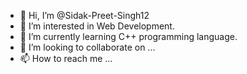 - 👋 Hi, I’m @Sidak-Preet-Singh12
- 👀 I’m interested in Web Development.
- 🌱 I’m currently learning C++ programming language.
- 💞️ I’m looking to collaborate on ...
- 📫 How to reach me ...

<!---
Sidak-Preet-Singh12/Sidak-Preet-Singh12 is a ✨ special ✨ repository because its `README.md` (this file) appears on your GitHub profile.
You can click the Preview link to take a look at your changes.
--->
